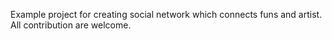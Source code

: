 Example project for creating social network which connects funs and artist. All contribution are welcome.
